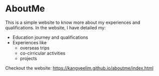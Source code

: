 # AboutMe
This is a simple website to know more about my experiences and qualifications.
In the website, I have detailed my:

- Education journey and qualifications
- Experiences like 
	- overseas trips
	- co-cirricular activities
	- projects
	
Checkout the website: https://kangyeelim.github.io/aboutme/index.html
